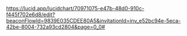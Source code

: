 https://lucid.app/lucidchart/70971075-e47b-48d0-910c-f445f702e6d8/edit?beaconFlowId=9839E035CDEE80A5&invitationId=inv_e52bc94e-5eca-42be-8004-732a93cd2804&page=0_0#
